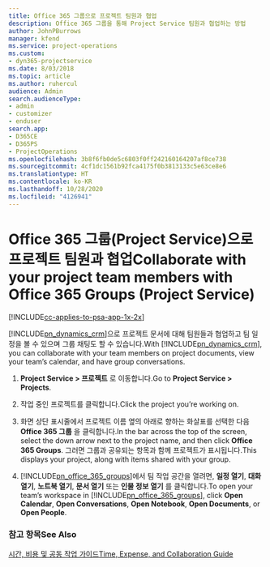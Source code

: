 ```yaml
---
title: Office 365 그룹으로 프로젝트 팀원과 협업
description: Office 365 그룹을 통해 Project Service 팀원과 협업하는 방법
author: JohnPBurrows
manager: kfend
ms.service: project-operations
ms.custom:
- dyn365-projectservice
ms.date: 8/03/2018
ms.topic: article
ms.author: ruhercul
audience: Admin
search.audienceType:
- admin
- customizer
- enduser
search.app:
- D365CE
- D365PS
- ProjectOperations
ms.openlocfilehash: 3b8f6fb0de5c6803f0ff242160164207af8ce738
ms.sourcegitcommit: 4cf1dc1561b92fca4175f0b3813133c5e63ce8e6
ms.translationtype: HT
ms.contentlocale: ko-KR
ms.lasthandoff: 10/28/2020
ms.locfileid: "4126941"
---
```

# <a name="collaborate-with-your-project-team-members-with-office-365-groups-project-service"></a><span data-ttu-id="d5d8b-103">Office 365 그룹(Project Service)으로 프로젝트 팀원과 협업</span><span class="sxs-lookup"><span data-stu-id="d5d8b-103">Collaborate with your project team members with Office 365 Groups (Project Service)</span></span>

[!INCLUDE[cc-applies-to-psa-app-1x-2x](../includes/cc-applies-to-psa-app-1x-2x.md)]

<span data-ttu-id="d5d8b-104">[!INCLUDE[pn_dynamics_crm](../includes/pn-dynamics-crm.md)]으로 프로젝트 문서에 대해 팀원들과 협업하고 팀 일정을 볼 수 있으며 그룹 채팅도 할 수 있습니다.</span><span class="sxs-lookup"><span data-stu-id="d5d8b-104">With [!INCLUDE[pn_dynamics_crm](../includes/pn-dynamics-crm.md)], you can collaborate with your team members on project documents, view your team’s calendar, and have group conversations.</span></span>  
  
1. <span data-ttu-id="d5d8b-105">**Project Service > 프로젝트** 로 이동합니다.</span><span class="sxs-lookup"><span data-stu-id="d5d8b-105">Go to **Project Service > Projects**.</span></span>  
  
2. <span data-ttu-id="d5d8b-106">작업 중인 프로젝트를 클릭합니다.</span><span class="sxs-lookup"><span data-stu-id="d5d8b-106">Click the project you’re working on.</span></span>  
  
3. <span data-ttu-id="d5d8b-107">화면 상단 표시줄에서 프로젝트 이름 옆의 아래로 향하는 화살표를 선택한 다음 **Office 365 그룹** 을 클릭합니다.</span><span class="sxs-lookup"><span data-stu-id="d5d8b-107">In the bar across the top of the screen, select the down arrow next to the project name, and then click **Office 365 Groups**.</span></span> <span data-ttu-id="d5d8b-108">그러면 그룹과 공유되는 항목과 함께 프로젝트가 표시됩니다.</span><span class="sxs-lookup"><span data-stu-id="d5d8b-108">This displays your project, along with items shared with your group.</span></span>  
  
4. <span data-ttu-id="d5d8b-109">[!INCLUDE[pn_office_365_groups](../includes/pn-office-365-groups.md)]에서 팀 작업 공간을 열려면, **일정 열기**, **대화 열기**, **노트북 열기**, **문서 열기** 또는 **인물 정보 열기** 를 클릭합니다.</span><span class="sxs-lookup"><span data-stu-id="d5d8b-109">To open your team’s workspace in [!INCLUDE[pn_office_365_groups](../includes/pn-office-365-groups.md)], click **Open Calendar**, **Open Conversations**, **Open Notebook**, **Open Documents**, or **Open People**.</span></span>  
  
### <a name="see-also"></a><span data-ttu-id="d5d8b-110">참고 항목</span><span class="sxs-lookup"><span data-stu-id="d5d8b-110">See Also</span></span>  
 [<span data-ttu-id="d5d8b-111">시간, 비용 및 공동 작업 가이드</span><span class="sxs-lookup"><span data-stu-id="d5d8b-111">Time, Expense, and Collaboration Guide</span></span>](../psa/time-expense-collaboration-guide.md)
